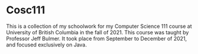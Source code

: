 # Cosc111
This is a collection of my schoolwork for my Computer Science 111 course at University of British Columbia in the fall of 2021.
This course was taught by Professor Jeff Bulmer. It took place from September to December of 2021, and focused exclusively on Java.
